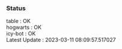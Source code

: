 ### Status


table : OK  
hogwarts : OK  
icy-bot : OK  
Latest Update : 2023-03-11 08:09:57.517027

